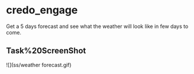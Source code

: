 # credo_engage

Get a 5 days forecast and see what the weather will look like in few days to come.

## Task%20ScreenShot

![](ss/weather forecast.gif)
